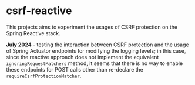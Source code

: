 # csrf-reactive

This projects aims to experiment the usages of CSRF protection on the Spring Reactive stack.

**July 2024** - testing the interaction between CSRF protection and the usage of Spring Actuator endpoints for modifying the logging levels; in this case, since the reactive approach does not implement the equivalent `ignoringRequestMatchers` method,
it seems that there is no way to enable these endpoints for POST calls other than re-declare the `requireCsrfProtectionMatcher`.
